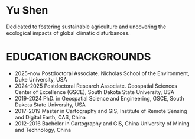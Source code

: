 # Yu Shen
Dedicated to fostering sustainable agriculture and uncovering the ecological impacts of global climatic disturbances.

# EDUCATION BACKGROUNDS                                                              
- 2025-now  	Postdoctoral Associate. Nicholas School of the Environment, Duke University, USA
- 2024-2025 	Postdoctoral Research Associate. Geospatial Sciences Center of Excellence (GSCE), South Dakota State University, USA 
- 2019-2024 	PhD. in Geospatial Science and Engineering, GSCE, South Dakota State University, USA    
- 2017-2019 	Master in Cartography and GIS, Institute of Remote Sensing and Digital Earth, CAS, China 
- 2012-2016 	Bachelor in Cartography and GIS, China University of Mining and Technology, China 

